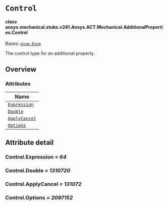 # `Control`

<a id="ansys.mechanical.stubs.v241.Ansys.ACT.Mechanical.AdditionalProperties.Control"></a>

#### *class* ansys.mechanical.stubs.v241.Ansys.ACT.Mechanical.AdditionalProperties.Control

Bases: [`enum.Enum`](https://docs.python.org/3/library/enum.html#enum.Enum)

The control type for an additional property.

<!-- !! processed by numpydoc !! -->

<a id="overview"></a>

## Overview

### Attributes

| Name |
| --------------------------------------- |
| [`Expression`](#Control.Expression) |
| [`Double`](#Control.Double) |
| [`ApplyCancel`](#Control.ApplyCancel) |
| [`Options`](#Control.Options) |

<a id="attribute-detail"></a>

## Attribute detail

<a id="Control.Expression"></a>

### Control.Expression *= 64*

<a id="Control.Double"></a>

### Control.Double *= 1310720*

<a id="Control.ApplyCancel"></a>

### Control.ApplyCancel *= 131072*

<a id="Control.Options"></a>

### Control.Options *= 2097152*


